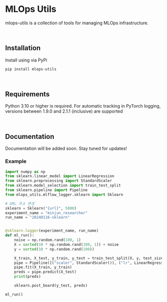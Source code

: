 # MLOps Utils
mlops-utils is a collection of tools for managing MLOps infrastructure.

<br>

## Installation
Install using via PyPi


```bash
pip install mlops-utils
```

<br>

## Requirements
Python 3.10 or higher is required.
For automatic tracking in PyTorch logging, versions between 1.9.0 and 2.1.1 (inclusive) are supported

<br>

## Documentation
Documentation will be added soon. Stay tuned for updates!


### Example

```python
import numpy as np
from sklearn.linear_model import LinearRegression
from sklearn.preprocessing import StandardScaler
from sklearn.model_selection import train_test_split
from sklearn.pipeline import Pipeline
from mlops_utils.mlflow_logger.sklearn import Sklearn

# URL 주소 변경
sklearn = Sklearn("{url}", 5000)
experiment_name = "minjun_researcher"
run_name = "20240116-sklearn"


@sklearn.logger(experiment_name, run_name)
def ml_run():
    noise = np.random.rand(100, 1)
    X = sorted(10 * np.random.rand(100, 1)) + noise
    y = sorted(10 * np.random.rand(100))

    X_train, X_test, y_train, y_test = train_test_split(X, y, test_size=0.1)
    pipe = Pipeline([("scaler", StandardScaler()), ("lr", LinearRegression())])
    pipe.fit(X_train, y_train)
    preds = pipe.predict(X_test)
    print(preds)

    sklearn.post_board(y_test, preds)

ml_run()

```


